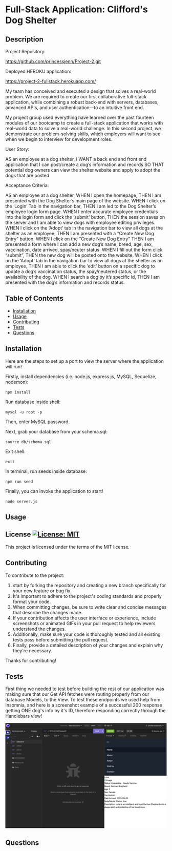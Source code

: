 # Full-Stack Application: Clifford's Dog Shelter

## Description

Project Repository:

 https://github.com/princessjenn/Project-2.git

Deployed HEROKU application:

 https://project-2-fullstack.herokuapp.com/

My team has conceived and executed a design that solves a real-world problem. We are required to create our first collaborative full-stack application, while combining a robust back-end with servers, databases, advanced APIs, and user authentication—to an intuitive front end.

My project group used everything have learned over the past fourteen modules of our bootcamp to create a full-stack application that works with real-world data to solve a real-world challenge. In this second project, we demonstrate our problem-solving skills, which employers will want to see when we begin to interview for development roles.

User Story:

AS an employee at a dog shelter,
I WANT a back end and front end application that I can post/create a dog’s information and records
SO THAT potential dog owners can view the shelter website and apply to adopt the dogs that are posted


Acceptance Criteria:

AS an employee at a dog shelter,
WHEN I open the homepage,
THEN I am presented with the Dog Shelter’s main page of the website.
WHEN I click on the ‘Login’ Tab in the navigation bar,
THEN I am led to the Dog Shelter’s employee login form page.
WHEN I enter accurate employee credentials into the login form and click the ‘submit’ button,
THEN the session saves on the server and I am able to view dogs with employee editing privileges.
WHEN I click on the ‘Adopt’ tab in the navigation bar to view all dogs at the shelter as an employee,
THEN I am presented with a “Create New Dog Entry” button.
WHEN I click on the “Create New Dog Entry”
THEN I am presented a form where I can add a new dog’s name, breed, age, sex, vaccination, date arrived, spay/neuter status.
WHEN I fill out the form click “submit”,
THEN the new dog will be posted onto the website.
WHEN I click on the ‘Adopt’ tab in the navigation bar to view all dogs at the shelter as an employee,
THEN I am able to click the ‘edit’ button on a specific dog to update a dog’s vaccination status, the spay/neutered status, or the availability of the dog.
WHEN I search a dog by it’s specific id, 
THEN I am presented with the dog’s information and records status.


## Table of Contents

- [Installation](#installation)
- [Usage](#usage)
- [Contributing](#contributing)
- [Tests](#tests)
- [Questions](#questions)



## Installation

Here are the steps to set up a port to view the server where the application will run!

Firstly, install dependencies (i.e. node.js, express.js, MySQL, Sequelize, nodemon):

`npm install`

Run database inside shell:

`mysql -u root -p`

Then, enter MySQL password.

Next, grab your database from your schema.sql:

`source db/schema.sql`

Exit shell:

`exit`

In terminal, run seeds inside database:

`npm run seed`

Finally, you can invoke the application to start!

`node server.js`


## Usage



## License [![License: MIT](https://img.shields.io/badge/License-MIT-yellow.svg)](https://opensource.org/licenses/MIT)

This project is licensed under the terms of the MIT license.


## Contributing

To contribute to the project: 

1. start by forking the repository and creating a new branch specifically for your new feature or bug fix.
2. It's important to adhere to the project's coding standards and properly format your code.
3. When committing changes, be sure to write clear and concise messages that describe the changes made.
4. If your contribution affects the user interface or experience, include screenshots or animated GIFs in your pull request to help reviewers understand the changes. 
5. Additionally, make sure your code is thoroughly tested and all existing tests pass before submitting the pull request.
6. Finally, provide a detailed description of your changes and explain why they're necessary.

Thanks for contributing! 

## Tests

First thing we needed to test before building the rest of our application was making sure that our Get API fetches were routing properly from our database Models, to the View. To test these endpoints we used help from Insomnia, and here is a screenshot example of a successful 200 response getting ONE dog's info by it's ID, therefore responding correctly through the Handlebars view!

![DogID Endpoint Test](testing_id_endpoint_Project2.png)




## Questions

